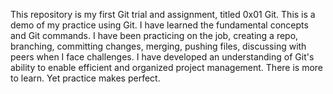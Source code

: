 This repository is my first Git trial and assignment, titled 0x01 Git. This is a demo of my practice using Git.
I have learned the fundamental concepts and Git commands. I have been practicing on the job, creating a repo, branching, committing changes, merging, pushing files, discussing with peers when I face challenges. I have developed an understanding of Git's ability to enable efficient and organized project management. 
There is more to learn. Yet practice makes perfect. 
